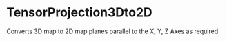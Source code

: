 # TensorProjection3Dto2D
Converts 3D map to 2D map planes parallel to the X, Y, Z Axes as required.
